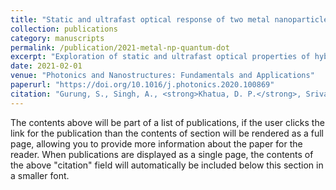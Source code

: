 ```yaml
---
title: "Static and ultrafast optical response of two metal nanoparticles glued with a semiconductor quantum dot"
collection: publications
category: manuscripts
permalink: /publication/2021-metal-np-quantum-dot
excerpt: "Exploration of static and ultrafast optical properties of hybrid systems formed by two metal nanoparticles coupled via a semiconductor quantum dot."
date: 2021-02-01
venue: "Photonics and Nanostructures: Fundamentals and Applications"
paperurl: "https://doi.org/10.1016/j.photonics.2020.100869"
citation: "Gurung, S., Singh, A., <strong>Khatua, D. P.</strong>, Srivastava, H., and Jayabalan, J. (2021). "Static and ultrafast optical response of two metal nanoparticles glued with a semiconductor quantum dot." <i>Photonics and Nanostructures: Fundamentals and Applications</i>, 43, 100869. https://doi.org/10.1016/j.photonics.2020.100869"
---
```


The contents above will be part of a list of publications, if the user clicks the link for the publication than the contents of section will be rendered as a full page, allowing you to provide more information about the paper for the reader. When publications are displayed as a single page, the contents of the above "citation" field will automatically be included below this section in a smaller font.
